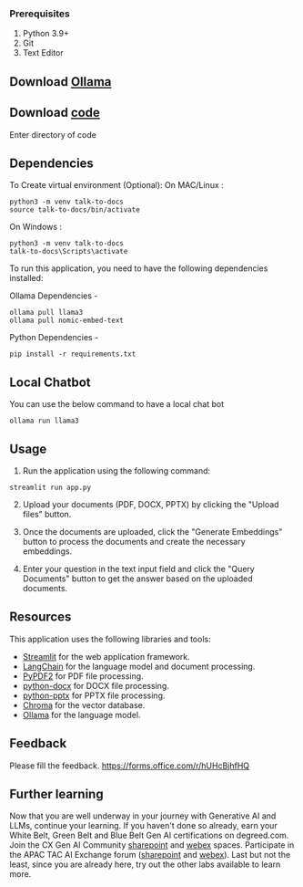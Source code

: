 ### Prerequisites
1. Python 3.9+ 
2. Git 
3. Text Editor 

## Download [Ollama](https://ollama.com/download)

## Download [code](https://github.com/rbhogara/talk-to-docs/archive/refs/heads/main.zip)
Enter directory of code

## Dependencies

To Create virtual environment (Optional):
On MAC/Linux :
```
python3 -m venv talk-to-docs
source talk-to-docs/bin/activate
```
On Windows :
```
python3 -m venv talk-to-docs
talk-to-docs\Scripts\activate
```
To run this application, you need to have the following dependencies installed:

Ollama Dependencies -
```
ollama pull llama3
ollama pull nomic-embed-text
```
Python Dependencies - 
```
pip install -r requirements.txt
```
## Local Chatbot

You can use the below command to have a local chat bot
```
ollama run llama3
```


## Usage

1. Run the application using the following command:
```
streamlit run app.py
```
2. Upload your documents (PDF, DOCX, PPTX) by clicking the "Upload files" button.

3. Once the documents are uploaded, click the "Generate Embeddings" button to process the documents and create the necessary embeddings.

4. Enter your question in the text input field and click the "Query Documents" button to get the answer based on the uploaded documents.


## Resources
This application uses the following libraries and tools:

- [Streamlit](https://streamlit.io/) for the web application framework.
- [LangChain](https://langchain.com/) for the language model and document processing.
- [PyPDF2](https://pypi.org/project/PyPDF2/) for PDF file processing.
- [python-docx](https://python-docx.readthedocs.io/) for DOCX file processing.
- [python-pptx](https://python-pptx.readthedocs.io/) for PPTX file processing.
- [Chroma](https://www.trychroma.com/) for the vector database.
- [Ollama](https://www.anthropic.com/models) for the language model.


## Feedback
Please fill the feedback.
https://forms.office.com/r/hUHcBjhfHQ

## Further learning

Now that you are well underway in your journey with Generative AI and LLMs, continue your learning. If you haven't done so already, earn your White Belt, Green Belt and Blue Belt Gen AI certifications on degreed.com. Join the CX Gen AI Community [sharepoint](https://cisco.sharepoint.com/sites/CXGenAI) and [webex](https://eurl.io/#xREVWTMhT) spaces. Participate in the APAC TAC AI Exchange forum ([sharepoint](https://cisco.sharepoint.com/sites/APJCAIconnect) and [webex](https://eurl.io/#OyuyFBHbD)). Last but not the least, since you are already here, try out the other labs available to learn more.
